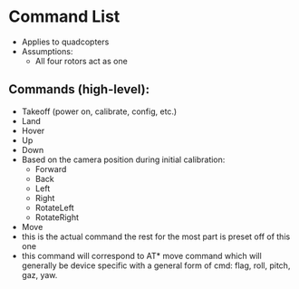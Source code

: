 # Command List

* Applies to quadcopters
* Assumptions:
  * All four rotors act as one

## Commands (high-level):

*	Takeoff (power on, calibrate, config, etc.)
*	Land
*	Hover
*	Up
*	Down
* Based on the camera position during initial calibration:
  *	Forward
  *	Back
  *	Left
  *	Right
  *	RotateLeft
  *	RotateRight
*	Move
  * this is the actual command the rest for the most part is preset off of this one
  * this command will correspond to AT* move command which will generally be device specific with a general form of cmd: flag, roll, pitch, gaz, yaw.
